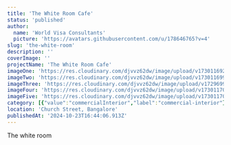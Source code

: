 ```yaml
---
title: 'The White Room Cafe'
status: 'published'
author:
  name: 'World Visa Consultants'
  picture: 'https://avatars.githubusercontent.com/u/178646765?v=4'
slug: 'the-white-room'
description: ''
coverImage: ''
projectName: 'The White Room Cafe'
imageOne: 'https://res.cloudinary.com/djvvz62dw/image/upload/v1730116924/greywall/projects/The%20White%20Room/img-1711-67191f07d12e9_pjwhru.webp'
imageTwo: 'https://res.cloudinary.com/djvvz62dw/image/upload/v1730116997/greywall/projects/The%20White%20Room/img-1712-67191f07dfa3b_oz6yrj.webp'
imageThree: 'https://res.cloudinary.com/djvvz62dw/image/upload/v1729699795/greywall/projects/The%20White%20Room/img-1761-67191f3120852_kpfhxi.webp'
imageFour: 'https://res.cloudinary.com/djvvz62dw/image/upload/v1730117040/greywall/projects/The%20White%20Room/img-1725-67191f1bc5bbc_tziz0e.webp'
imageFive: 'https://res.cloudinary.com/djvvz62dw/image/upload/v1730117075/greywall/projects/The%20White%20Room/img-1753-67191f2ff0f6b_wjtlnq.webp'
category: [{"value":"commercialInterior","label":"commercial-interior"}]
location: 'Church Street, Bangalore'
publishedAt: '2024-10-23T16:44:06.913Z'
---
```


The white room